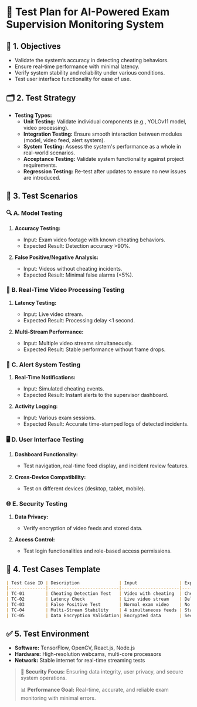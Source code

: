 # 🧪 Test Plan for AI-Powered Exam Supervision Monitoring System

## 🎯 **1. Objectives**
- Validate the system’s accuracy in detecting cheating behaviors.
- Ensure real-time performance with minimal latency.
- Verify system stability and reliability under various conditions.
- Test user interface functionality for ease of use.

## 🗂️ **2. Test Strategy**
- **Testing Types:**
  - **Unit Testing:** Validate individual components (e.g., YOLOv11 model, video processing).
  - **Integration Testing:** Ensure smooth interaction between modules (model, video feed, alert system).
  - **System Testing:** Assess the system's performance as a whole in real-world scenarios.
  - **Acceptance Testing:** Validate system functionality against project requirements.
  - **Regression Testing:** Re-test after updates to ensure no new issues are introduced.

## 🚦 **3. Test Scenarios**

### 🔍 **A. Model Testing**
1. **Accuracy Testing:**
   - Input: Exam video footage with known cheating behaviors.
   - Expected Result: Detection accuracy >90%.

2. **False Positive/Negative Analysis:**
   - Input: Videos without cheating incidents.
   - Expected Result: Minimal false alarms (<5%).

### 🎥 **B. Real-Time Video Processing Testing**
1. **Latency Testing:**
   - Input: Live video stream.
   - Expected Result: Processing delay <1 second.

2. **Multi-Stream Performance:**
   - Input: Multiple video streams simultaneously.
   - Expected Result: Stable performance without frame drops.

### 🚨 **C. Alert System Testing**
1. **Real-Time Notifications:**
   - Input: Simulated cheating events.
   - Expected Result: Instant alerts to the supervisor dashboard.

2. **Activity Logging:**
   - Input: Various exam sessions.
   - Expected Result: Accurate time-stamped logs of detected incidents.

### 🖥️ **D. User Interface Testing**
1. **Dashboard Functionality:**
   - Test navigation, real-time feed display, and incident review features.

2. **Cross-Device Compatibility:**
   - Test on different devices (desktop, tablet, mobile).

### 🌐 **E. Security Testing**
1. **Data Privacy:**
   - Verify encryption of video feeds and stored data.

2. **Access Control:**
   - Test login functionalities and role-based access permissions.

## 📝 **4. Test Cases Template**
```markdown
| Test Case ID | Description               | Input                | Expected Output               | Status |
|--------------|---------------------------|----------------------|-------------------------------|--------|
| TC-01        | Cheating Detection Test   | Video with cheating  | Cheating detected (90%+)      | ✅      |
| TC-02        | Latency Check             | Live video stream    | Delay < 1 second              | ✅      |
| TC-03        | False Positive Test       | Normal exam video    | No false alarms               | ✅      |
| TC-04        | Multi-Stream Stability    | 4 simultaneous feeds | Stable without frame drops    | ✅      |
| TC-05        | Data Encryption Validation| Encrypted data       | Secure transmission verified  | ✅      |
```

## ✅ **5. Test Environment**
- **Software:** TensorFlow, OpenCV, React.js, Node.js
- **Hardware:** High-resolution webcams, multi-core processors
- **Network:** Stable internet for real-time streaming tests


> 🔐 **Security Focus:** Ensuring data integrity, user privacy, and secure system operations.
> 
> 📊 **Performance Goal:** Real-time, accurate, and reliable exam monitoring with minimal errors.

